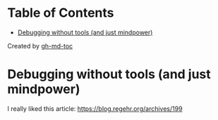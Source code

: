 
Table of Contents
=================

   * [Debugging without tools (and just mindpower)](#debugging-without-tools-and-just-mindpower)

Created by [gh-md-toc](https://github.com/ekalinin/github-markdown-toc)
# Debugging without tools (and just mindpower)
I really liked this article:
https://blog.regehr.org/archives/199
